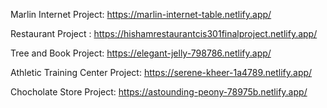 Marlin Internet Project:          https://marlin-internet-table.netlify.app/

Restaurant Project :              https://hishamrestaurantcis301finalproject.netlify.app/

Tree and Book Project:            https://elegant-jelly-798786.netlify.app/

Athletic Training Center Project: https://serene-kheer-1a4789.netlify.app/

Chocholate Store Project:         https://astounding-peony-78975b.netlify.app/
